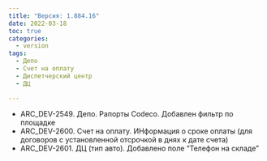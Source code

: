 ```yaml
---
title: "Версия: 1.884.16"
date: 2022-03-18
toc: true
categories:
  - version
tags:
  - Депо
  - Счет на оплату
  - Диспетчерский центр
  - ДЦ

---
```


-   ARC_DEV-2549. Депо. Рапорты Codeco. Добавлен фильтр по площадке
-   ARC_DEV-2600. Счет на оплату. ИНформация о сроке оплаты (для договоров с установленной отсрочкой в днях к дате счета)
-   ARC_DEV-2601. ДЦ (тип авто). Добавлено поле “Телефон на складе”
